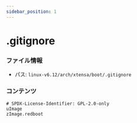 ```yaml
---
sidebar_position: 1
---
```

# .gitignore

### ファイル情報

- パス: `linux-v6.12/arch/xtensa/boot/.gitignore`

### コンテンツ

```gitignore
# SPDX-License-Identifier: GPL-2.0-only
uImage
zImage.redboot

```
